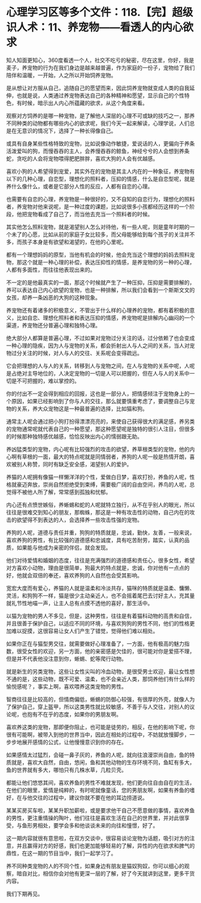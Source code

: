 # 心理学习区等多个文件：118.【完】超级识人术：11、养宠物——看透人的内心欲求

知人知面更知心，360度看透一个人，社交不吃亏的秘密，尽在这里，你好，我是麦子，养宠物的行为在我们身边是越来越普遍，作为家庭的一份子，宠物给了我们陪伴和温暖，一开始，人之所以开始饲养宠物。

是从想让对方服从自己，追随自己的愿望而来，因此饲养宠物就变成人类的自我延伸，也就是说，人类通过养宠物表达自己的各种精神和愿望，显示自己的个性特色，有时候，暗示出人内心所蕴藏的欲求，从这个角度来看。

观察对方饲养的是哪一种宠物，是了解他人深层的心理不可或缺的技巧之一，那养不同种类的动物都有哪些内心的欲求呢，我们今天一起来解读，心理学说，人们总是在无意识的情况下，选择了一种长得像自己。

或具有自身某些性格特致的宠物，比如说像动作敏捷，爱说话的人，更偏向于养条活泼爱叫的狗，而慢吞吞的主人，会养慢吞吞的鲸鱼，神经兮兮的人会想到养条蛇，贪吃的人会将宠物喂得肥肥胖胖，喜欢大狗的人会有优越感。

喜欢小狗的人希望得到宠爱，其实外在的宠物是其主人内在的一种象征，养宠物有以下的几种心理，自恋型，理想化的照料者，压抑的情感，什么是自恋型呢，就是养什么像什么，或者是它部分人性的反应，人都有自恋的心理。

也需要有自恋的心理，养宠物是一种很好的，又不自知的自恋行为，理想化的照料者，养宠物对他来说呢，是一种过度的课题，比如说很多小孩都经历这样的一个阶段，他把宠物看成了自己了，而当他去充当一个照料者的时候。

其实他怎么照料宠物，就是渴望别人怎么对待他，有一些人呢，则是童年时期的一个未了的心愿，比如从前的家庭子女比较多，而父母能够给到每个孩子的关注并不多，而孩子本身是有欲望和渴望的，在他的心里呢。

都有一个理想妈妈的原型，当他有机会的时候，他会充当这个理想的妈妈去照料宠物，那这个就是一种心理的补偿，表达压抑性的情感，是养宠物的另一种的心理，人都有多面性，而往往他表现出来的。

不一定的是他最真实的一面，那这个时候就产生了一种压抑，压抑是需要排解的，养可以表达自己内心欲望的宠物，也是一种排解，所以我们会看到一个斯斯文文的女孩，却养一条凶恶的大狗的这种现象。

养宠物还有着诸多的积极意义，不管出于什么样的心理养的宠物，都有着积极的意义，比如自恋、理想化照料者和表达压抑的情感，养宠物呢是排解内心幽闷的一个渠道，养宠物还分普遍心理和独特心理。

绝大部分人都算是普遍心理，不过如果对宠物过分关注的话，过分依赖了也会变成一种心理的隐疾，因为人与宠物的关系，都会折射出人与人之间的关系，当人对宠物过分关注的时候，对人与人的交往、关系呢会变得疏远。

它会把理想的人与人的关系，转移到人与宠物之间，在人与宠物的关系中呢，人呢是占绝对主导地位的，人决定宠物的一切是人可以把握的，但在人与人的关系中一切是不可把握的，难以掌控的。

你的付出不一定会得到相应的回报，这也是一部分人，把情感倾注于宠物身上的一个原因，如果已经影响到了你与人的交往，那么就要慎重考虑了，要调整自己与宠物的关系，养大众宠物这是一种最普遍的选择，比如猫和狗。

通常主人呢会通过把小狗打扮得漂漂亮亮的，来使自己获得很大的满足感，养另类的宠物通常呢就代表自己的一种愿望，那这种愿望呢是独特的很引人注目，但很多的时候那种独特感优越感，恰恰反映出内心的懦弱跟无助。

养凶猛类型的宠物，内心呢有比较强烈的攻击的欲望，养草根类型的宠物，他的内心啊有草根的一面，最大的特点呢就是同情弱者，养狗的人呢一般是热情开朗，喜欢被别人称赞，同时有缺乏安全感，渴望别人的爱护。

养猫的人呢拥有像猫一样懒洋洋的个性，爱做白日梦，喜欢打扮，养鱼的人呢，性格就豪迈奔放，崇尚自然拒绝受到束缚，需要极广阔的自由空间，养鸟的人呢，总觉得不被他人所了解，常常感到孤独和忧郁。

内心还有点愤世嫉俗，养蜥蜴和蛇的人呢就特立独行，从不在乎别人的眼光，所以往往是很难交到知心的朋友，那蜘蛛，那这是一种有攻击性的动物，自己内在的攻击的欲望得不到表达的人，会选择养一些攻击性强的宠物。

养狗的人呢，道德与责任并重，狗狗的特质就是，忠诚，勤快，友善，一般来说，喜欢养狗的男性，有比较强的道德感和忠诚度，具有吃苦耐劳，踏实，认真的品质，如果能与他成为亲密的伴侣，就会发现。

他们对待爱情和婚姻的态度，往往是充满强烈的道德感和责任心，很多女性，希望对方喜欢小动物，理由是很简单，狗最大的特点就是，忠诚，你对他有一点点的好，他就会双倍的奉还，喜欢养狗的人自然也会受其影响。

宽宏大度而有爱心，养猫的人就是温柔和冷淡共存，猫咪的特质就是温柔、慵懒、灵活，和狗狗不一样，猫是很少主动亲近人，也不会摇着尾巴去讨好主人，充其量就礼节性地喵一声，让主人总有点摸不透他的喜好，那生活中。

以猫为宠物的男人不多见，但是，这种男性，往往是有着猫科动物的高贵和自信，并且很善于保护自己，以适应不同的环境，与喜欢狗狗的男性不同，他们的性格更加难以捉摸，这很容易让女人们产生了错觉，觉得他们难以相处。

如果你正在与猫型男交往，就需要做好心理准备了，一方面，他有极高的魅力指数，很受女性的欢迎，另一方面，他的亲密感是欠佳的，很可能对你是爱搭不理，但是并不代表他没注意到你，蜥蜴、蛇等爬行动物。

就是新生的另类宠物，这些让女性尖叫的冷血动物，是很受男士欢迎，最让女性想不通的是，这些动物，既不可爱、温柔，也不会亲近人类，那饲养他们有什么样的愉悦感呢？，事实上啊，喜欢喂养这类宠物的男性。

智商往往是比较高的，但情商偏低，蜥蜴的防御心较强，有很厚的外壳，就像人为了保护自己，穿上盔甲，所以这类男性就比较敏感，不善于与人交往，对别人的议论呢，也抱有不在乎的态度，如果你的男朋友啊。

喜欢养这类的宠物，那即便你阻止，也可能是徒劳的，相反，在他的影响下呢，你很有可能啊，被带入到他的世界当中，因此在相处的过程中，不妨就放慢脚步，一步步地展开感情的公式，让他慢慢意识到你的存在。

如果感情太过猛烈，会碰一鼻子灰的，养鱼的人呢，就向往浪漫崇尚自由，鱼的特质就是，喜欢大自然，自由，悠闲，鱼和其他动物的生存环境不同，鱼缸有多大，鱼的世界就有多大，哪怕只有几株水草，几粒贝壳。

都能让他们悠悠其间，喜欢养鱼的男性不难就发现，他们更向往自由自在的生活，在他们的眼里，爱情是纯粹的，有时呢就像童话，您的男朋友啊，如果有养鱼的嗜好，在与他交往的过程中，建议你就不要在他的耳边捞道说。

某某买房买车啦，某某升职加薪啦，或是要求他干自己不愿意做的事情，喜欢养鱼的男性，更注重情操的陶叶，他们往往是喜欢生活在自己的世界里，并对此很享受，与鱼形男相处，要学会多和他谈谈未来的向往和憧憬，好了。

这一期内容就很有意思啦，在双方交谈中，很容易谈论宠物为话题，吸引对方的注意，并且赢得对方的好感，我们也更加能够轻易的了解，异性的内在欲求和脾气的鼎性，在这一期的节目当中，我们一起学习了。

养不同种类宠物的人的不同个性，如果身边有朋友是猫奴狗奴，你可以细心的观察，暗自对比，相信你会对他有更深一层的了解，好了今天就讲到这里，更多干货内容。

我们下期再见。